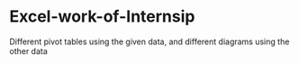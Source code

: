 # Excel-work-of-Internsip
Different pivot tables using the given data, and different diagrams using the other data
